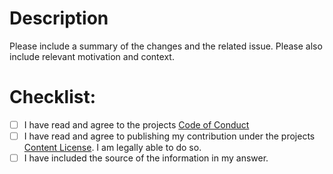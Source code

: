 # Description

Please include a summary of the changes and the related issue.
Please also include relevant motivation and context.

<!-- If there is an issue related to this PR, add the 'Fixes' line -->
<!-- Fixes # (issue) -->

# Checklist:

- [ ] I have read and agree to the projects [Code of Conduct](../CODE_OF_CONDUCT.md)
- [ ] I have read and agree to publishing my contribution under the projects [Content License](../CONTENT_LICENSE.md). I am legally able to do so.
- [ ] I have included the source of the information in my answer.
